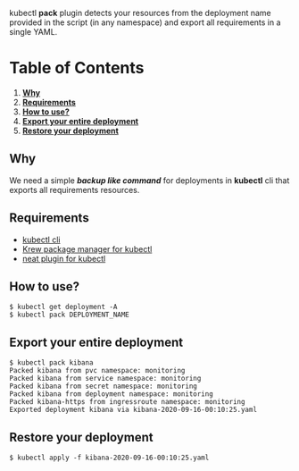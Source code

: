 kubectl **pack** plugin detects your resources from the deployment name provided in the script (in any namespace) and export all requirements in a single YAML. 

# Table of Contents
1. [**Why**](#why)
2. [**Requirements**](#requirements)
3. [**How to use?**](#how-to-use)
4. [**Export your entire deployment**](#export-your-entire-deployment)
5. [**Restore your deployment**](#restore-your-deployment)

## **Why**
We need a simple ***backup like command*** for deployments in **kubectl** cli that exports all requirements resources.

## **Requirements**  
- [kubectl cli](https://github.com/kubernetes/kubectl)  
- [Krew package manager for kubectl](https://github.com/kubernetes-sigs/krew)      
- [neat plugin for kubectl](https://github.com/itaysk/kubectl-neat)  

## **How to use?**
  ```
  $ kubectl get deployment -A
  $ kubectl pack DEPLOYMENT_NAME
  ```
  
## **Export your entire deployment**  
  ```
  $ kubectl pack kibana
  Packed kibana from pvc namespace: monitoring  
  Packed kibana from service namespace: monitoring  
  Packed kibana from secret namespace: monitoring  
  Packed kibana from deployment namespace: monitoring  
  Packed kibana-https from ingressroute namespace: monitoring  
  Exported deployment kibana via kibana-2020-09-16-00:10:25.yaml
  ```

## **Restore your deployment**
  ```
  $ kubectl apply -f kibana-2020-09-16-00:10:25.yaml
  ```
